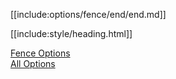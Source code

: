 [[include:options/fence/end/end.md]]

[[include:style/heading.html]]

[Fence Options](../index.html)  
[All Options](../../index.html)